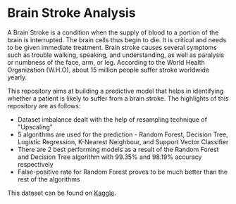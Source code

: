 # Brain Stroke Analysis

A Brain Stroke is a condition when the supply of blood to a portion of the brain is interrupted. The brain cells thus begin to die. It is critical and needs to be given immediate treatment. Brain stroke causes several
symptoms such as trouble walking, speaking, and understanding, as well as paralysis or numbness of the face, arm, or leg. According to the 
World Health Organization (W.H.O), about 15 million people suffer stroke worldwide yearly. 

This repository aims at building a predictive model that helps in identifying whether a patient is likely to suffer from a brain stroke. 
The highlights of this repository are as follows:
- Dataset imbalance dealt with the help of resampling technique of "Upscaling"
- 5 algorithms are used for the prediction - Random Forest, Decision Tree, Logistic Regression, K-Nearest Neighbour, and Support Vector Classifier
- There are 2 best performing models as a result of the Random Forest and Decision Tree algorithm with 99.35% and 98.19% accuracy respectively
- False-positive rate for Random Forest proves to be much better than the rest of the algorithms

This dataset can be found on [Kaggle](https://www.kaggle.com/fedesoriano/stroke-prediction-dataset).